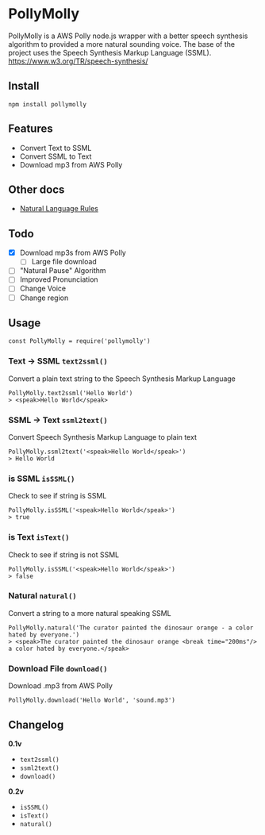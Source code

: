 # PollyMolly
PollyMolly is a AWS Polly node.js wrapper with a better speech synthesis algorithm to provided a more natural sounding voice. The base of the project uses the Speech Synthesis Markup Language (SSML). https://www.w3.org/TR/speech-synthesis/

## Install
`npm install pollymolly`

## Features
- Convert Text to SSML
- Convert SSML to Text
- Download mp3 from AWS Polly

## Other docs
- [Natural Language Rules](docs/natural-rules.md)

## Todo
- [x] Download mp3s from AWS Polly
  - [ ] Large file download
- [ ] "Natural Pause" Algorithm
- [ ] Improved Pronunciation  
- [ ] Change Voice
- [ ] Change region

## Usage
```
const PollyMolly = require('pollymolly')
```

### Text -> SSML `text2ssml()`
Convert a plain text string to the Speech Synthesis Markup Language
```
PollyMolly.text2ssml('Hello World')
> <speak>Hello World</speak>
```

### SSML -> Text `ssml2text()`
Convert Speech Synthesis Markup Language to plain text
```
PollyMolly.ssml2text('<speak>Hello World</speak>')
> Hello World
```

### is SSML `isSSML()`
Check to see if string is SSML
```
PollyMolly.isSSML('<speak>Hello World</speak>')
> true
```

### is Text `isText()`
Check to see if string is not SSML
```
PollyMolly.isSSML('<speak>Hello World</speak>')
> false
```

### Natural `natural()`
Convert a string to a more natural speaking SSML
```
PollyMolly.natural('The curator painted the dinosaur orange - a color hated by everyone.')
> <speak>The curator painted the dinosaur orange <break time="200ms"/> a color hated by everyone.</speak>
```

### Download File `download()`
Download .mp3 from AWS Polly
```
PollyMolly.download('Hello World', 'sound.mp3')
```

## Changelog
**0.1v**
- `text2ssml()`
- `ssml2text()`
- `download()`

**0.2v**
- `isSSML()`
- `isText()`
- `natural()`
